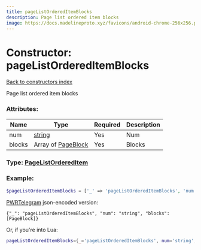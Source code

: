 ```yaml
---
title: pageListOrderedItemBlocks
description: Page list ordered item blocks
image: https://docs.madelineproto.xyz/favicons/android-chrome-256x256.png
---
```

# Constructor: pageListOrderedItemBlocks  
[Back to constructors index](index.md)



Page list ordered item blocks

### Attributes:

| Name     |    Type       | Required | Description |
|----------|---------------|----------|-------------|
|num|[string](../types/string.md) | Yes|Num|
|blocks|Array of [PageBlock](../types/PageBlock.md) | Yes|Blocks|



### Type: [PageListOrderedItem](../types/PageListOrderedItem.md)


### Example:

```php
$pageListOrderedItemBlocks = ['_' => 'pageListOrderedItemBlocks', 'num' => 'string', 'blocks' => [PageBlock, PageBlock]];
```  

[PWRTelegram](https://pwrtelegram.xyz) json-encoded version:

```
{"_": "pageListOrderedItemBlocks", "num": "string", "blocks": [PageBlock]}
```


Or, if you're into Lua:

```lua
pageListOrderedItemBlocks={_='pageListOrderedItemBlocks', num='string', blocks={PageBlock}}

```


